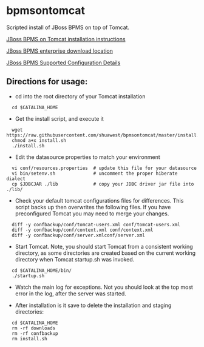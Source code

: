 bpmsontomcat
============

Scripted install of JBoss BPMS on top of Tomcat.

[JBoss BPMS on Tomcat installation instructions](https://access.redhat.com/documentation/en-US/Red_Hat_JBoss_BPM_Suite/6.0/html-single/Installation_Guide/index.html#sect-The_generic_deployable_bundle_installation)

[JBoss BPMS enterprise download location](https://access.redhat.com/jbossnetwork/restricted/softwareDownload.html?softwareId=30833)

[JBoss BPMS Supported Configuration Details](https://access.redhat.com/articles/704703)


## Directions for usage: 

* cd into the root directory of your Tomcat installation

```
  cd $CATALINA_HOME
```  

* Get the install script, and execute it

```
  wget https://raw.githubusercontent.com/shuawest/bpmsontomcat/master/install.sh
  chmod a+x install.sh
  ./install.sh
```  

* Edit the datasource properties to match your environment

```
  vi conf/resources.properties  # update this file for your datasource
  vi bin/setenv.sh              # uncomment the proper hiberate dialect
  cp $JDBCJAR ./lib             # copy your JDBC driver jar file into ./lib/
```  

* Check your default tomcat configurations files for differences.  This script backs up then overwrites the following files. If you have preconfigured Tomcat you may need to merge your changes.

```
  diff -y confbackup/conf/tomcat-users.xml conf/tomcat-users.xml
  diff -y confbackup/conf/context.xml conf/context.xml
  diff -y confbackup/conf/server.xmlconf/server.xml
```

* Start Tomcat.  Note, you should start Tomcat from a consistent working directory, as some directories are created based on the current working directory when Tomcat startup.sh was invoked.

```
  cd $CATALINA_HOME/bin/
  ./startup.sh
```

* Watch the main log for exceptions. Not you should look at the top most error in the log, after the server was started.

* After installation is it save to delete the installation and staging directories:

```
  cd $CATALINA_HOME
  rm -rf downloads
  rm -rf confbackup
  rm install.sh
```

